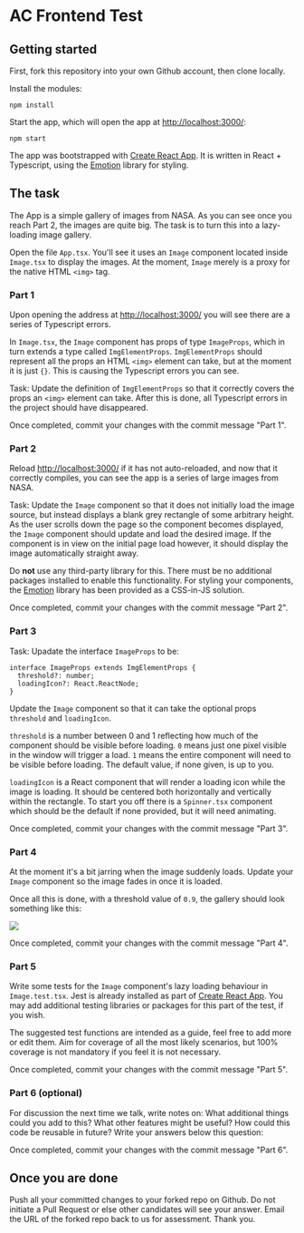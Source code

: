 # AC Frontend Test

## Getting started

First, fork this repository into your own Github account, then clone locally.

Install the modules:

    npm install

Start the app, which will open the app at [http://localhost:3000/](http://localhost:3000/):

    npm start

The app was bootstrapped with [Create React App](https://github.com/facebook/create-react-app). It is written in React + Typescript, using the [Emotion](https://emotion.sh/docs/introduction) library for styling.

## The task

The App is a simple gallery of images from NASA. As you can see once you reach Part 2, the images are quite big. The task is to turn this into a lazy-loading image gallery.

Open the file `App.tsx`. You'll see it uses an `Image` component located inside `Image.tsx` to display the images. At the moment, `Image` merely is a proxy for the native HTML `<img>` tag.

### Part 1

Upon opening the address at [http://localhost:3000/](http://localhost:3000/) you will see there are a series of Typescript errors.

In `Image.tsx`, the `Image` component has props of type `ImageProps`, which in turn extends a type called `ImgElementProps`. `ImgElementProps` should represent all the props an HTML `<img>` element can take, but at the moment it is just `{}`. This is causing the Typescript errors you can see.

Task: Update the definition of `ImgElementProps` so that it correctly covers the props an `<img>` element can take. After this is done, all Typescript errors in the project should have disappeared.

Once completed, commit your changes with the commit message "Part 1".

### Part 2

Reload [http://localhost:3000/](http://localhost:3000/) if it has not auto-reloaded, and now that it correctly compiles, you can see the app is a series of large images from NASA.

Task: Update the `Image` component so that it does not initially load the image source, but instead displays a blank grey rectangle of some arbitrary height. As the user scrolls down the page so the component becomes displayed, the `Image` component should update and load the desired image. If the component is in view on the initial page load however, it should display the image automatically straight away.

Do **not** use any third-party library for this. There must be no additional packages installed to enable this functionality. For styling your components, the [Emotion](https://emotion.sh/docs/introduction) library has been provided as a CSS-in-JS solution.

Once completed, commit your changes with the commit message "Part 2".

### Part 3

Task: Upadate the interface `ImageProps` to be:

    interface ImageProps extends ImgElementProps {
      threshold?: number;
      loadingIcon?: React.ReactNode;
    }

Update the `Image` component so that it can take the optional props `threshold` and `loadingIcon`.

`threshold` is a number between 0 and 1 reflecting how much of the component should be visible before loading. `0` means just one pixel visible in the window will trigger a load. `1` means the entire component will need to be visible before loading. The default value, if none given, is up to you.

`loadingIcon` is a React component that will render a loading icon while the image is loading. It should be centered both horizontally and vertically within the rectangle. To start you off there is a `Spinner.tsx` component which should be the default if none provided, but it will need animating.

Once completed, commit your changes with the commit message "Part 3".

### Part 4

At the moment it's a bit jarring when the image suddenly loads. Update your `Image` component so the image fades in once it is loaded.

Once all this is done, with a threshold value of `0.9`, the gallery should look something like this:

![](/images/demo.gif)

Once completed, commit your changes with the commit message "Part 4".

### Part 5

Write some tests for the `Image` component's lazy loading behaviour in `Image.test.tsx`. Jest is already installed as part of [Create React App](https://create-react-app.dev/docs/running-tests/). You may add additional testing libraries or packages for this part of the test, if you wish.

The suggested test functions are intended as a guide, feel free to add more or edit them. Aim for coverage of all the most likely scenarios, but 100% coverage is not mandatory if you feel it is not necessary.

Once completed, commit your changes with the commit message "Part 5".

### Part 6 (optional)

For discussion the next time we talk, write notes on: What additional things could you add to this? What other features might be useful? How could this code be reusable in future? Write your answers below this question:

<!--  -->

Once completed, commit your changes with the commit message "Part 6".

## Once you are done

Push all your committed changes to your forked repo on Github. Do not initiate a Pull Request or else other candidates will see your answer. Email the URL of the forked repo back to us for assessment. Thank you.
